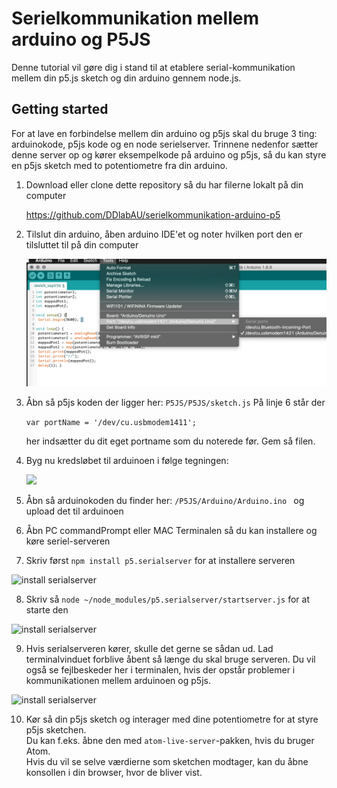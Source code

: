 # Serielkommunikation mellem arduino og P5JS

Denne tutorial vil gøre dig i stand til at etablere serial-kommunikation mellem din p5.js sketch og din arduino gennem node.js.



## Getting started

For at lave en forbindelse mellem din arduino og p5js skal du bruge 3 ting: arduinokode, p5js kode og en node serielserver. Trinnene nedenfor sætter denne server op og kører eksempelkode på arduino og p5js, så du kan styre en p5js sketch med to potentiometre fra din arduino.



1. Download eller clone dette repository så du har filerne lokalt på din computer

   https://github.com/DDlabAU/serielkommunikation-arduino-p5

2. Tilslut din arduino, åben arduino IDE'et  og noter hvilken port den er tilsluttet til på din computer

   ![install serialserver](./media/arduino-port-name.png)

3. Åbn så p5js koden der ligger her: ```P5JS/P5JS/sketch.js```
På linje 6 står der

   ```var portName = '/dev/cu.usbmodem1411';```

   her indsætter du dit eget portname som du noterede før. Gem så filen.

4. Byg nu kredsløbet til arduinoen i følge tegningen:

   ![](./media/arduino-kredsløb.png)

5. Åbn så arduinokoden du finder her: ```/P5JS/Arduino/Arduino.ino ``` og upload det til arduinoen

6. Åbn PC commandPrompt eller MAC Terminalen så du kan installere og køre seriel-serveren

7. Skriv først ```npm install p5.serialserver``` for at installere serveren

  ![install serialserver](./media/npm-install.png)

8. Skriv så ```node ~/node_modules/p5.serialserver/startserver.js``` for at starte den

  ![install serialserver](./media/node-start-server.png)

9. Hvis serialserveren kører, skulle det gerne se sådan ud. Lad terminalvinduet forblive åbent så længe du skal bruge serveren. Du vil også se fejlbeskeder her i terminalen, hvis der opstår problemer i kommunikationen mellem arduinoen og p5js.

  ![install serialserver](./media/server-is-running.png)

10. Kør så din p5js sketch og interager med dine potentiometre for at styre p5js sketchen.   
Du kan f.eks. åbne den med ```atom-live-server```-pakken, hvis du bruger Atom.   
Hvis du vil se selve værdierne som sketchen modtager, kan du åbne konsollen i din browser, hvor de bliver vist.
